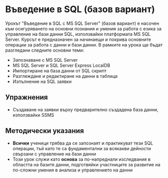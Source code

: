 # Въведение в SQL (базов вариант)

Урокът "Въведение в SQL с MS SQL Server" (базов вариант) е насочен към осигуряването на основни познания и умения за работа с езика за управление на бази данни SQL, използвайки платформата MS SQL Server. Курсът е предназначен за начинаещи и покрива основните операции за работа с данни и бази данни. В рамките на урока ще бъдат разгледани следните основни теми:
  - Запознаване с MS SQL Server
  - MS SQL Server и SQL Server Express LocalDB
  - Импортиране на база данни от SQL скрипт
  - Разглеждане и редактиране на данни в таблица
  - Изпълнение на SQL заявки

## Упражнения
  - Създаване на заявки върху предварително създадена база данни, използвайки SSMS

## Методически указания
  - **Всички** ученици трябва да се запознаят и практикуват тези SQL операции, тъй като те са фундаментални за всякакви дейности свързани с управление на бази данни
  - Този урок служи като **основа** за по-напреднали изследвания в областта на базите данни, подготвяйки участниците за развитие на по-сложни умения в анализа и управлението на данни
